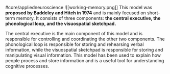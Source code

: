 #core/appliedneuroscience 
![[working-memory.png]]
This model was **proposed by Baddeley and Hitch in 1974** and is mainly focused on short-term memory. It consists of three components: **the central executive, the phonological loop, and the visuospatial sketchpad.**

The central executive is the main component of this model and is responsible for controlling and coordinating the other two components. The phonological loop is responsible for storing and rehearsing verbal information, while the visuospatial sketchpad is responsible for storing and manipulating visual information. This model has been used to explain how people process and store information and is a useful tool for understanding cognitive processes.
